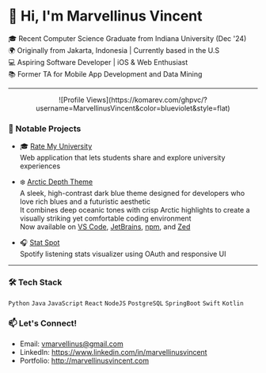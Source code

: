 # 👋 Hi, I'm Marvellinus Vincent

🎓 Recent Computer Science Graduate from Indiana University (Dec '24)  
🌍 Originally from Jakarta, Indonesia | Currently based in the U.S  
💻 Aspiring Software Developer | iOS & Web Enthusiast  
📚 Former TA for Mobile App Development and Data Mining

---

<p align="center">
  ![Profile Views](https://komarev.com/ghpvc/?username=MarvellinusVincent&color=blueviolet&style=flat)
</p>

### 💼 Notable Projects

- 🎓 [Rate My University](http://ratemyuniversity.io)  
  Web application that lets students share and explore university experiences

- ❄️ [Arctic Depth Theme](http://arcticdepthshowcase.vercel.app)  
  A sleek, high-contrast dark blue theme designed for developers who love rich blues and a futuristic aesthetic  
  It combines deep oceanic tones with crisp Arctic highlights to create a visually striking yet comfortable coding environment  
  Now available on [VS Code](https://marketplace.visualstudio.com/items?itemName=MarvellinusVincent.arctic-depth), [JetBrains](https://plugins.jetbrains.com/plugin/27074-arcticdepth/), [npm](https://www.npmjs.com/package/arctic-depth), and [Zed](https://zed.dev/extensions?query=arctic+depth)

- 🎧 [Stat Spot](https://github.com/MarvellinusVincent/StatTrack)  
  Spotify listening stats visualizer using OAuth and responsive UI

---

### 🛠 Tech Stack
`Python` `Java` `JavaScript` `React` `NodeJS` `PostgreSQL` `SpringBoot` `Swift` `Kotlin`

### 📫 Let's Connect!
- Email: vmarvellinus@gmail.com
- LinkedIn: https://www.linkedin.com/in/marvellinusvincent
- Portfolio: http://marvellinusvincent.com

